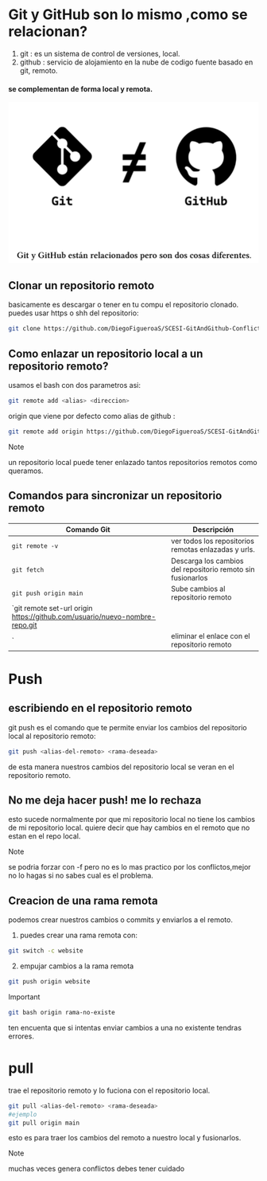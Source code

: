 # Git y GitHub son lo mismo ,como se relacionan?
1. git : es un sistema de control de versiones, local.
2. github : servicio de alojamiento en la nube de codigo fuente basado en git, remoto.
#### se complementan de forma local y remota.
![git y github](../img/git-gitHub.png)    

## Clonar un repositorio remoto
basicamente es descargar o tener en tu compu el repositorio clonado.
puedes usar https o shh del repositorio:

```bash
git clone https://github.com/DiegoFigueroaS/SCESI-GitAndGithub-ConflictoTeam.git
```

## Como enlazar un repositorio local a un repositorio remoto?
usamos el bash con dos parametros asi:

```bash
git remote add <alias> <direccion>
```

origin que viene por defecto como alias de github :

```bash
git remote add origin https://github.com/DiegoFigueroaS/SCESI-GitAndGithub-ConflictoTeam.git
```

>[!NOTE]
>un repositorio local puede tener enlazado tantos repositorios remotos como queramos.
## Comandos para sincronizar un repositorio remoto
| Comando Git          | Descripción                          |
|----------------------|--------------------------------------|
| `git remote -v`      | ver todos los repositorios remotas enlazadas y urls.  |
| `git fetch` | Descarga los cambios del repositorio remoto sin fusionarlos |
| `git push origin main` | Sube cambios al repositorio remoto |
| `git remote set-url origin https://github.com/usuario/nuevo-nombre-repo.git
` | eliminar el enlace con el repositorio remoto |
# Push 
## escribiendo en el repositorio remoto
git push es el comando que te permite enviar los cambios del repositorio local al repositorio remoto:

```bash
git push <alias-del-remoto> <rama-deseada>
```

de esta manera nuestros cambios del repositorio local se veran en el repositorio remoto.

## No me deja hacer push! me lo rechaza
esto sucede normalmente por que mi repositorio local no tiene los cambios de mi repositorio local.
quiere decir que hay cambios en el remoto que no estan en el repo local.


>[!NOTE]
>se podria forzar con -f pero no es lo mas practico por los conflictos,mejor no lo hagas si no sabes cual es el problema.

## Creacion de una rama remota
podemos crear nuestros cambios o commits y enviarlos a el remoto.
1. puedes crear una rama remota con:
```bash
git switch -c website
```

2. empujar cambios a la rama remota
```bash
git push origin website
```

>[!IMPORTANT]
> ```bash
>git bash origin rama-no-existe
>```
>ten encuenta que si intentas enviar cambios a una no existente tendras errores.
# pull 
trae el repositorio remoto y lo fuciona con el repositorio local.
```bash
git pull <alias-del-remoto> <rama-deseada>
#ejemplo
git pull origin main
```
esto es para traer los cambios del remoto a nuestro local y fusionarlos.

>[!NOTE]
>muchas veces genera conflictos debes tener cuidado
